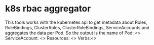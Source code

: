 # k8s rbac aggregator
This tools works with the kubernetes api to get metadata about Roles, RoleBindings, ClusterRoles, ClusterRoleBindings, ServiceAccounts and
aggregates the data per Pod. So the output is the name of Pod: <> ServiceAccount: <> Resources: <> Verbs:<>
